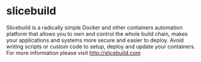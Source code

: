 # slicebuild
Slicebuild is a radically simple Docker and other containers automation platform 
that allows you to own and control the whole build chain,
makes your applications and systems more secure and easier to deploy. 
Avoid writing scripts or custom code to setup, deploy and update your containers. 
For more information please visit http://slicebuild.com